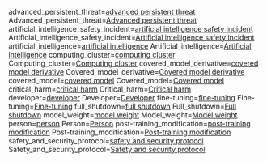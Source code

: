 advanced_persistent_threat=<a class='definedterm' href='{!!!}DefT.Advanced_persistent_threat'>advanced persistent threat</a>
Advanced_persistent_threat=<a class='definedterm' href='{!!!}DefT.Advanced_persistent_threat'>Advanced persistent threat</a>
artificial_intelligence_safety_incident=<a class='definedterm' href='{!!!}DefT.Artificial_intelligence_safety_incident'>artificial intelligence safety incident</a>
Artificial_intelligence_safety_incident=<a class='definedterm' href='{!!!}DefT.Artificial_intelligence_safety_incident'>Artificial intelligence safety incident</a>
artificial_intelligence=<a class='definedterm' href='{!!!}DefT.Artificial_intelligence'>artificial intelligence</a>
Artificial_intelligence=<a class='definedterm' href='{!!!}DefT.Artificial_intelligence'>Artificial intelligence</a>
computing_cluster=<a class='definedterm' href='{!!!}DefT.Computing_cluster'>computing cluster</a>
Computing_cluster=<a class='definedterm' href='{!!!}DefT.Computing_cluster'>Computing cluster</a>
covered_model_derivative=<a class='definedterm' href='{!!!}DefT.Covered_model_derivative'>covered model derivative</a>
Covered_model_derivative=<a class='definedterm' href='{!!!}DefT.Covered_model_derivative'>Covered model derivative</a>
covered_model=<a class='definedterm' href='{!!!}DefT.Covered_model'>covered model</a>
Covered_model=<a class='definedterm' href='{!!!}DefT.Covered_model'>Covered model</a>
critical_harm=<a class='definedterm' href='{!!!}DefT.Critical_harm'>critical harm</a>
Critical_harm=<a class='definedterm' href='{!!!}DefT.Critical_harm'>Critical harm</a>
developer=<a class='definedterm' href='{!!!}DefT.Developer'>developer</a>
Developer=<a class='definedterm' href='{!!!}DefT.Developer'>Developer</a>
fine-tuning=<a class='definedterm' href='{!!!}DefT.Fine-tuning'>fine-tuning</a>
Fine-tuning=<a class='definedterm' href='{!!!}DefT.Fine-tuning'>Fine-tuning</a>
full_shutdown=<a class='definedterm' href='{!!!}DefT.Full_shutdown'>full shutdown</a>
Full_shutdown=<a class='definedterm' href='{!!!}DefT.Full_shutdown'>Full shutdown</a>
model_weight=<a class='definedterm' href='{!!!}DefT.Model_weight'>model weight</a>
Model_weight=<a class='definedterm' href='{!!!}DefT.Model_weight'>Model weight</a>
person=<a class='definedterm' href='{!!!}DefT.Person'>person</a>
Person=<a class='definedterm' href='{!!!}DefT.Person'>Person</a>
post-training_modification=<a class='definedterm' href='{!!!}DefT.Post-training_modification'>post-training modification</a>
Post-training_modification=<a class='definedterm' href='{!!!}DefT.Post-training_modification'>Post-training modification</a>
safety_and_security_protocol=<a class='definedterm' href='{!!!}DefT.Safety_and_security_protocol'>safety and security protocol</a>
Safety_and_security_protocol=<a class='definedterm' href='{!!!}DefT.Safety_and_security_protocol'>Safety and security protocol</a>
